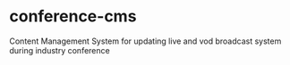 # conference-cms
Content Management System for updating live and vod broadcast system during industry conference
